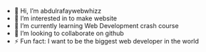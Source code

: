 - 👋 Hi, I’m abdulrafaywebwhizz
- 👀 I’m interested in to make website
- 🌱 I’m currently learning Web Development crash course
- 💞️ I’m looking to collaborate on github 
- ⚡ Fun fact: I want to be the biggest web developer in the world

<!---
abdulrafaywebwhizz/abdulrafaywebwhizz is a ✨ special ✨ repository because its `README.md` (this file) appears on your GitHub profile.
You can click the Preview link to take a look at your changes.
--->
